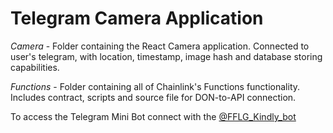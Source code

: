 # Telegram Camera Application

_Camera_ - Folder containing the React Camera application. Connected to user's telegram, with location, timestamp, image hash and database storing capabilities.

_Functions_ - Folder containing all of Chainlink's Functions functionality. Includes contract, scripts and source file for DON-to-API connection.

To access the Telegram Mini Bot connect with the [@FFLG_Kindly_bot](https://web.telegram.org/k/#@FFLG_Kindly_bot)
